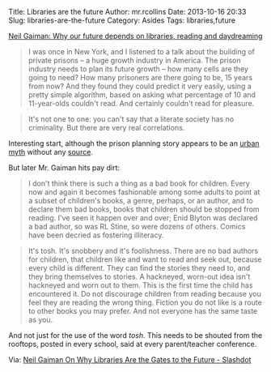 Title: Libraries are the future
Author: mr.rcollins
Date: 2013-10-16 20:33
Slug: libraries-are-the-future
Category: Asides
Tags: libraries,future

[Neil Gaiman: Why our future depends on libraries, reading and daydreaming](http://www.theguardian.com/books/2013/oct/15/neil-gaiman-future-libraries-reading-daydreaming)

>I was once in New York, and I listened to a talk about the building of private prisons – a huge growth industry in America. The prison industry needs to plan its future growth – how many cells are they going to need? How many prisoners are there going to be, 15 years from now? And they found they could predict it very easily, using a pretty simple algorithm, based on asking what percentage of 10 and 11-year-olds couldn't read. And certainly couldn't read for pleasure.

>It's not one to one: you can't say that a literate society has no criminality. But there are very real correlations.

Interesting start, although the prison planning story appears to be an [urban myth](http://www.oregonlive.com/education/index.ssf/2010/03/prisons_dont_use_reading_score.html) without any [source](http://jamesshelley.net/2011/12/cite-the-source/).

But later Mr. Gaiman hits pay dirt:

>I don't think there is such a thing as a bad book for children. Every now and again it becomes fashionable among some adults to point at a subset of children's books, a genre, perhaps, or an author, and to declare them bad books, books that children should be stopped from reading. I've seen it happen over and over; Enid Blyton was declared a bad author, so was RL Stine, so were dozens of others. Comics have been decried as fostering illiteracy.

>It's tosh. It's snobbery and it's foolishness. There are no bad authors for children, that children like and want to read and seek out, because every child is different. They can find the stories they need to, and they bring themselves to stories. A hackneyed, worn-out idea isn't hackneyed and worn out to them. This is the first time the child has encountered it. Do not discourage children from reading because you feel they are reading the wrong thing. Fiction you do not like is a route to other books you may prefer. And not everyone has the same taste as you.

And not just for the use of the word *tosh*.  This needs to be shouted from the rooftops, posted in every school, said at every parent/teacher conference.

Via: [Neil Gaiman On Why Libraries Are the Gates to the Future - Slashdot](http://news.slashdot.org/story/13/10/16/0212222/neil-gaiman-on-why-libraries-are-the-gates-to-the-future)
